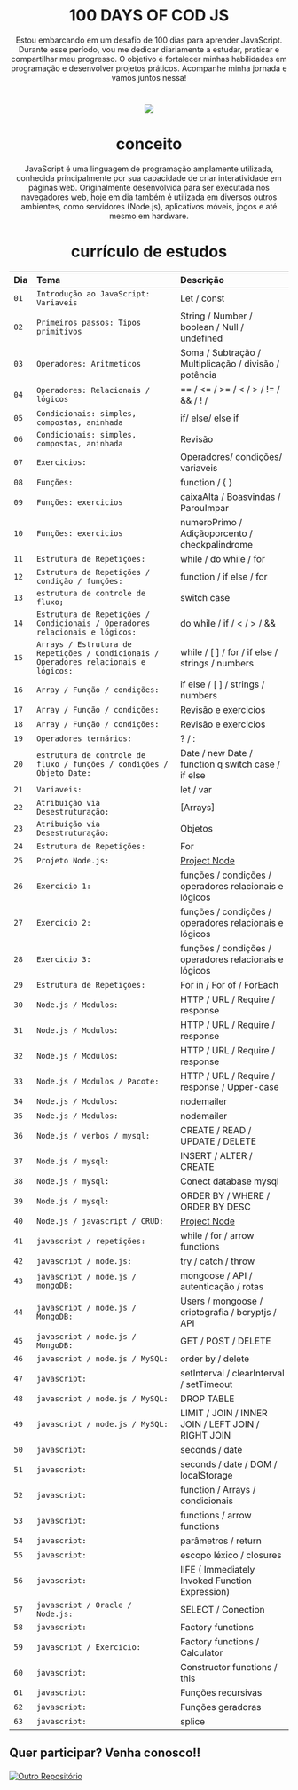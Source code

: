 <div align="center">

# 100 DAYS OF COD JS
Estou embarcando em um desafio de 100 dias para aprender JavaScript. Durante esse período, vou me dedicar diariamente a estudar, praticar e compartilhar meu progresso. O objetivo é fortalecer minhas habilidades em programação e desenvolver projetos práticos. Acompanhe minha jornada e vamos juntos nessa!
#

</div>

<p align="center"><img src="http://img.shields.io/static/v1?label=STATUS&message=EM%20DESENVOLVIMENTO&color=GREEN&style=for-the-badge"/></p> 

<div align="center">

# conceito
JavaScript é uma linguagem de programação amplamente utilizada, conhecida principalmente por sua capacidade de criar interatividade em páginas web. Originalmente desenvolvida para ser executada nos navegadores web, hoje em dia também é utilizada em diversos outros ambientes, como servidores (Node.js), aplicativos móveis, jogos e até mesmo em hardware.

# currículo de estudos

</div>

| Dia  | Tema       | Descrição                           |
| :---------------- | :--------- | :---------------------------------- |
| `01` | `Introdução ao JavaScript: Variaveis` | Let / const |
| `02` | `Primeiros passos: Tipos primitivos` | String / Number / boolean / Null / undefined |
| `03` | `Operadores: Aritmeticos` | Soma / Subtração / Multiplicação / divisão / potência |
| `04` | `Operadores: Relacionais / lógicos ` | == / <= / >= / < / > / != / && / ! / |
| `05` | `Condicionais: simples, compostas, aninhada ` | if/ else/ else if |
| `06` | `Condicionais: simples, compostas, aninhada ` | Revisão |
| `07` | `Exercicios: ` | Operadores/ condições/ variaveis |
| `08` | `Funções: ` | function / { } |
| `09` | `Funções: exercicios ` | caixaAlta / Boasvindas / ParouImpar |
| `10` | `Funções: exercicios ` | numeroPrimo / Adiçãoporcento / checkpalindrome |
| `11` | `Estrutura de Repetições: ` | while / do while / for |
| `12` | `Estrutura de Repetições / condição / funções: ` | function / if else / for |
| `13` | `estrutura de controle de fluxo; ` | switch case |
| `14` | `Estrutura de Repetições / Condicionais / Operadores relacionais e lógicos: ` |  do while / if / < / > / && |
| `15` | `Arrays / Estrutura de Repetições / Condicionais / Operadores relacionais e lógicos: ` | while / [ ] / for / if else / strings / numbers |
| `16` | `Array / Função / condições: ` | if else / [ ] / strings / numbers |
| `17` | `Array / Função / condições: ` | Revisão e exercicios |
| `18` | `Array / Função / condições: ` | Revisão e exercicios |
| `19` | `Operadores ternários: ` | ? / : |
| `20` | `estrutura de controle de fluxo / funções / condições / Objeto Date: ` | Date / new Date / function q switch case / if else |
| `21` | `Variaveis: ` | let / var |
| `22` | `Atribuição via Desestruturação: ` |  [Arrays]  |
| `23` | `Atribuição via Desestruturação: ` |  Objetos  |
| `24` | `Estrutura de Repetições: ` |  For  |
| `25` | `Projeto Node.js: ` | [Project Node](https://github.com/xXWilliaN12Xx/BACKEND) |
| `26` | `Exercicio 1: ` | funções / condições / operadores relacionais e lógicos |
| `27` | `Exercicio 2: ` | funções / condições / operadores relacionais e lógicos |
| `28` | `Exercicio 3: ` | funções / condições / operadores relacionais e lógicos |
| `29` | `Estrutura de Repetições: ` |  For in / For of / ForEach  |
| `30` | `Node.js / Modulos: ` |  HTTP / URL / Require / response |
| `31` | `Node.js / Modulos: ` |  HTTP / URL / Require / response |
| `32` | `Node.js / Modulos: ` |  HTTP / URL / Require / response |
| `33` | `Node.js / Modulos / Pacote: ` |  HTTP / URL / Require / response / Upper-case |
| `34` | `Node.js / Modulos: ` |  nodemailer |
| `35` | `Node.js / Modulos: ` |  nodemailer |
| `36` | `Node.js / verbos / mysql: ` | CREATE / READ / UPDATE / DELETE |
| `37` | `Node.js / mysql: ` |  INSERT / ALTER / CREATE |
| `38` | `Node.js / mysql: ` |  Conect database mysql |
| `39` | `Node.js / mysql: ` |  ORDER BY / WHERE / ORDER BY DESC |
| `40` | `Node.js / javascript / CRUD: ` |  [Project Node](https://github.com/xXWilliaN12Xx/Gerenciamento-de-usuarios) |
| `41` | `javascript / repetições: ` | while / for / arrow functions |
| `42` | `javascript / node.js: ` | try / catch / throw |
| `43` | `javascript / node.js / mongoDB: ` | mongoose / API / autenticação / rotas |
| `44` | `javascript / node.js / MongoDB: ` | Users / mongoose / criptografia / bcryptjs / API |
| `45` | `javascript / node.js / MongoDB: ` | GET / POST / DELETE |
| `46` | `javascript / node.js / MySQL: ` | order by / delete |
| `47` | `javascript: ` | setInterval / clearInterval / setTimeout |
| `48` | `javascript / node.js / MySQL: ` | DROP TABLE |
| `49` | `javascript / node.js / MySQL: ` | LIMIT / JOIN / INNER JOIN / LEFT JOIN / RIGHT JOIN |
| `50` | `javascript: ` | seconds / date |
| `51` | `javascript: ` | seconds / date / DOM / localStorage |
| `52` | `javascript: ` | function / Arrays / condicionais |
| `53` | `javascript: ` | functions / arrow functions |
| `54` | `javascript: ` | parâmetros / return |
| `55` | `javascript: ` | escopo léxico / closures |
| `56` | `javascript: ` | IIFE ( Immediately Invoked Function Expression) |
| `57` | `javascript / Oracle / Node.js: ` | SELECT / Conection |
| `58` | `javascript: ` | Factory functions |
| `59` | `javascript / Exercicio: ` | Factory functions / Calculator |
| `60` | `javascript: ` | Constructor functions / this |
| `61` | `javascript: ` | Funções recursivas |
| `62` | `javascript: ` | Funções geradoras |
| `63` | `javascript: ` | splice |

## <p>Quer participar? Venha conosco!!</p>

[![Outro Repositório](https://img.shields.io/badge/%20Repositório-Ver%20Aqui-green.svg)](https://github.com/sspacecoding/100DiasSpaceCoders)
